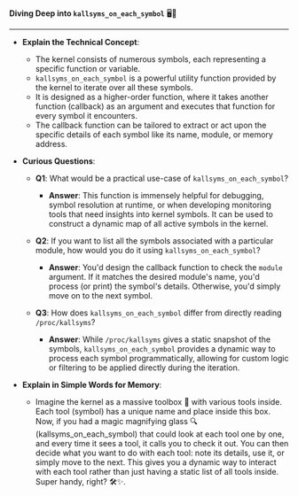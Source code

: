 **Diving Deep into `kallsyms_on_each_symbol`** 🖥️🧩

---

- **Explain the Technical Concept**:
  - The kernel consists of numerous symbols, each representing a specific function or variable.
  - `kallsyms_on_each_symbol` is a powerful utility function provided by the kernel to iterate over all these symbols. 
  - It is designed as a higher-order function, where it takes another function (callback) as an argument and executes that function for every symbol it encounters.
  - The callback function can be tailored to extract or act upon the specific details of each symbol like its name, module, or memory address.
  
- **Curious Questions**:
  - **Q1**: What would be a practical use-case of `kallsyms_on_each_symbol`?
    - **Answer**: This function is immensely helpful for debugging, symbol resolution at runtime, or when developing monitoring tools that need insights into kernel symbols. It can be used to construct a dynamic map of all active symbols in the kernel.
  
  - **Q2**: If you want to list all the symbols associated with a particular module, how would you do it using `kallsyms_on_each_symbol`?
    - **Answer**: You'd design the callback function to check the `module` argument. If it matches the desired module's name, you'd process (or print) the symbol's details. Otherwise, you'd simply move on to the next symbol.
  
  - **Q3**: How does `kallsyms_on_each_symbol` differ from directly reading `/proc/kallsyms`?
    - **Answer**: While `/proc/kallsyms` gives a static snapshot of the symbols, `kallsyms_on_each_symbol` provides a dynamic way to process each symbol programmatically, allowing for custom logic or filtering to be applied directly during the iteration.
  
- **Explain in Simple Words for Memory**:
  - Imagine the kernel as a massive toolbox 🧰 with various tools inside. Each tool (symbol) has a unique name and place inside this box. Now, if you had a magic magnifying glass 🔍 (kallsyms_on_each_symbol) that could look at each tool one by one, and every time it sees a tool, it calls you to check it out. You can then decide what you want to do with each tool: note its details, use it, or simply move to the next. This gives you a dynamic way to interact with each tool rather than just having a static list of all tools inside. Super handy, right? 🛠️✨.
